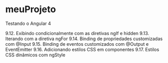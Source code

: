 # meuProjeto
Testando o Angular 4

9.12. Exibindo condicionalmente com as diretivas ngIf e hidden
9.13. Iterando com a diretiva ngFor
9.14. Binding de propriedades customizadas com @Input
9.15. Binding de eventos customizados com @Output e EventEmitter
9.16. Adicionando estilos CSS em componentes
9.17. Estilos CSS dinâmicos com ngStyle


